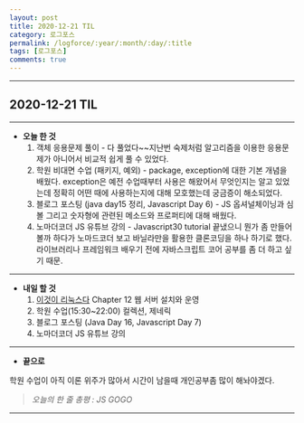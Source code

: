 ```yaml
---
layout: post
title: 2020-12-21 TIL
category: 로그포스
permalink: /logforce/:year/:month/:day/:title
tags: [로그포스]
comments: true
---
```


---

## 2020-12-21 TIL

---

- **오늘 한 것**
  1. 객체 응용문제 풀이 - 다 풀었다~~지난번 숙제처럼 알고리즘을 이용한 응용문제가 아니어서 비교적 쉽게 풀 수 있었다.
  2. 학원 비대면 수업 (패키지, 예외) -  package, exception에 대한 기본 개념을 배웠다. exception은 예전 수업때부터 사용은 해왔어서 무엇인지는 알고 있었는데 정확히 어떤 때에 사용하는지에 대해 모호했는데 궁금증이 해소되었다. 
  3. 블로그 포스팅 (java day15 정리, Javascript Day 6) - JS 옵셔널체이닝과 심볼 그리고 숫자형에 관련된 메소드와 프로퍼티에 대해 배웠다. 
  4. 노마더코더 JS 유튜브 강의 - Javascript30 tutorial 끝냈으니 뭔가 좀 만들어볼까 하다가 노마드코더 보고 바닐라만을 활용한 클론코딩을 하나 하기로 했다. 라이브러리나 프레임워크 배우기 전에 자바스크립트 코어 공부를 좀 더 하고 싶기 때문.

---

- **내일 할 것**
  1. [이것이 리눅스다](https://book.naver.com/bookdb/book_detail.nhn?bid=16315003) Chapter 12 웹 서버 설치와 운영
  2. 학원 수업(15:30~22:00) 컬렉션, 제네릭
  3. 블로그 포스팅 (Java Day 16, Javascript Day 7)
  4. 노마더코더 JS 유튜브 강의 

---

- **끝으로**

학원 수업이 아직 이론 위주가 많아서 시간이 남을때 개인공부좀 많이 해놔야겠다.

> _오늘의 한 줄 총평 : JS GOGO_

---